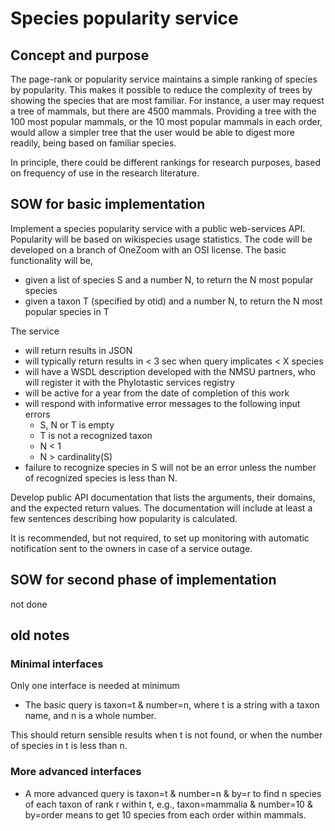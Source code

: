 # Species popularity service 

## Concept and purpose

The page-rank or popularity service maintains a simple ranking of species by popularity.  This makes it possible to reduce the complexity of trees by showing the species that are most familiar.  For instance, a user may request a tree of mammals, but there are 4500 mammals.  Providing a tree with the 100 most popular mammals, or the 10 most popular mammals in each order, would allow a simpler tree that the user would be able to digest more readily, being based on familiar species.  

In principle, there could be different rankings for research purposes, based on frequency of use in the research literature. 


## SOW for basic implementation 

Implement a species popularity service with a public web-services API.  Popularity will be based on wikispecies usage statistics.  The code will be developed on a branch of OneZoom with an OSI license.  The basic functionality will be,
* given a list of species S and a number N, to return the N most popular species 
* given a taxon T (specified by otid) and a number N, to return the N most popular species in T

The service 
* will return results in JSON
* will typically return results in < 3 sec when query implicates < X species
* will have a WSDL description developed with the NMSU partners, who will register it with the Phylotastic services registry
* will be active for a year from the date of completion of this work
* will respond with informative error messages to the following input errors
   * S, N or T is empty 
   * T is not a recognized taxon 
   * N < 1
   * N > cardinality(S)
* failure to recognize species in S will not be an error unless the number of recognized species is less than N. 

Develop public API documentation that lists the arguments, their domains, and the expected return values.  The documentation will include at least a few sentences describing how popularity is calculated.  

It is recommended, but not required, to set up monitoring with automatic notification sent to the owners in case of a service outage. 

## SOW for second phase of implementation

not done

## old notes 

### Minimal interfaces

Only one interface is needed at minimum 

* The basic query is taxon=t & number=n, where t is a string with a taxon name, and n is a whole number.  

This should return sensible results when t is not found, or when the number of species in t is less than n. 

### More advanced interfaces 

* A more advanced query is taxon=t & number=n & by=r to find n species of each taxon of rank r within t, e.g., taxon=mammalia & number=10 & by=order means to get 10 species from each order within mammals.  

